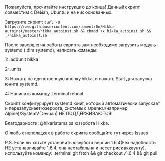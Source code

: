 Пожалуйста, прочитайте инструкцию до конца!
Данный скрипт совместим с Debian, Ubuntu и на них основанных. 

Загрузите скрипт: 
```curl -O https://raw.githubusercontent.com/dementr0n/Hikka-autoinst/master/hikka_autoinst.sh && chmod +x hikka_autoinst.sh && ./hikka_autoinst.sh```

После завершения работы скрипта вам необходимо загрузить модуль systemd (.dlm systemd), написать команды:

1: .addunit hikka

2: .units

3: Нажать на единственную кнопку hikka, и нажать Start для запуска юнита systemd.

4: Написать команду .terminal reboot

Скрипт конфигурирует systemd юнит, который автоматически запускает и перезапускает юзербота, системы с OpenRC(например Alpine)/SystemV(Devuan) НЕ ПОДДЕРЖИВАЮТСЯ!

Благодарности: @hikariatama за юзербота Hikka.

О любых неполадках в работе скрипта сообщайте тут через Issues

P.S. Если вы хотите установить юзербота версии 1.6.4(Без надобности НЕ устанавливайте 1.6.4, она нестабильна и несет риск аккаунту), используйте команду:
.terminal git fetch && git checkout v1.6.4 && git pull
